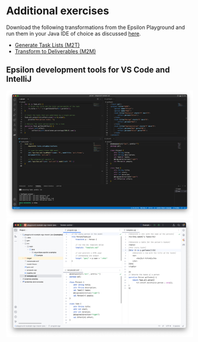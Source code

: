 # Additional exercises

Download the following transformations from the Epsilon Playground and run them in your Java IDE of choice as discussed [here](https://eclipse.dev/epsilon/doc/articles/playground/#download-your-work).

- [Generate Task Lists (M2T)](https://eclipse.dev/epsilon/playground/?egx)
- [Transform to Deliverables (M2M)](https://eclipse.dev/epsilon/playground/?etl)

## Epsilon development tools for VS Code and IntelliJ

[![](images/vscode.png)](https://eclipse.dev/epsilon/doc/articles/vscode)
[![](images/intellij.png)](https://github.com/epsilonlabs/epsilon.tmbundle)
